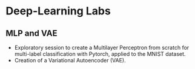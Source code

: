 # Deep-Learning Labs
## MLP and VAE
* Exploratory session to create a Multilayer Perceptron from scratch for multi-label classification with Pytorch, applied to the MNIST dataset.
* Creation of a Variational Autoencoder (VAE).
